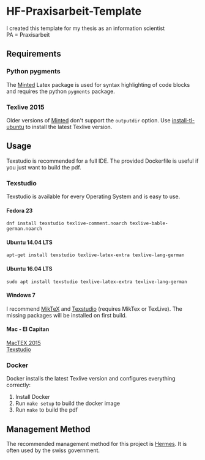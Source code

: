 # HF-Praxisarbeit-Template
I created this template for my thesis as an information scientist<br>
PA = Praxisarbeit

## Requirements

### Python pygments
The [Minted](https://github.com/gpoore/minted) Latex package is used for syntax highlighting of code blocks and requires the python `pygments` package.

### Texlive 2015
Older versions of  [Minted](https://github.com/gpoore/minted) don't support the `outputdir` option. Use [install-tl-ubuntu](https://github.com/scottkosty/install-tl-ubuntu) to install the latest Texlive version.

## Usage
Texstudio is recommended for a full IDE. The provided Dockerfile is useful if you just want to build the pdf.

### Texstudio
Texstudio is available for every Operating System and is easy to use.

#### Fedora 23
```
dnf install texstudio texlive-comment.noarch texlive-bable-german.noarch
```
#### Ubuntu 14.04 LTS
```
apt-get install texstudio texlive-latex-extra texlive-lang-german
```
#### Ubuntu 16.04 LTS
```
sudo apt install texstudio texlive-latex-extra texlive-lang-german
```

#### Windows 7
I recommend [MikTeX](http://miktex.org/download) and [Texstudio](http://texstudio.org) (requires MikTex or TexLive). The missing packages will be installed on first build.

#### Mac - El Capitan
[MacTEX 2015](https://tug.org/mactex/mactex-download.html)<br>
[Texstudio](http://www.texstudio.org/)

### Docker
Docker installs the latest Texlive version and configures everything correctly:
 1. Install Docker
 2. Run `make setup` to build the docker image
 3. Run `make` to build the pdf

## Management Method
The recommended management method for this project is [Hermes](http://www.hermes.admin.ch/). It is often used by the swiss government.
